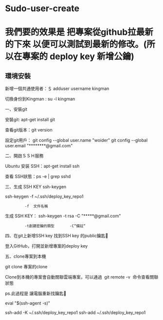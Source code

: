 # Sudo-user-create

# 我們要的效果是 把專案從github拉最新的下來 以便可以測試到最新的修改。(所以在專案的 deploy key 新增公鑰)


## 環境安裝

新增一個共通使用者：＄ adduser username kingman


切換身份到Kingman :  su -l kingman

一、安裝git

  安裝git: apt-get install git

  查看git版本：git version

  設定git用戶：
  git config --global user.name "woider"
  git config --global user.email "********@gmail.com"


二、開啟ＳＳＨ服務

  Ubuntu 安装 SSH：apt-get install ssh

  查看 SSH狀態：ps -e | grep sshd 

三、生成 SSH KEY
  ssh-keygen

  ssh-keygen -f ~/.ssh/deploy_key_repo1

             -f  文件名稱  
生成 SSH KEY：  ssh-keygen -t rsa -C  "*****@gmail.com"

             -t創建密鑰的類型       -C“備註“

 四、在git上新增SSH key
  找到SSH key 的public鑰匙🔑

  登入GitHub，打開並新增專案的deploy key

五、clone專案到本機

  git clone  專案的clone

  Clone到本機的專案會自動關聯雲端專案，可以通過  git remote -v  命令查看關聯狀態

ps.此過程是 讓電腦重新找鑰匙🔑

eval "$(ssh-agent -s)"

ssh-add -K ~/.ssh/deploy_key_repo1
ssh-add ~/.ssh/deploy_key_repo1

